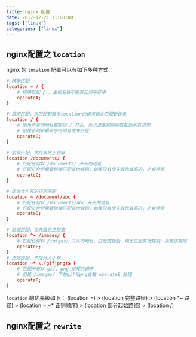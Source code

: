 ```yaml
---
title: nginx 配置
date: 2017-12-21 11:08:00
tags: ["linux"]
categories: ["linux"]
---
```


## nginx配置之 `location`

nginx 的 `location` 配置可以有如下多种方式：
```conf
# 精确匹配
location = / {
    # 精确匹配 / ，主机名后不能有任何字符串
    operateA;
}

# 通用匹配，未匹配到其他location的请求都会匹配到该条
location / {
    # 因为所有的地址都是以 / 开头，所以这条规则将匹配到所有请求
    # 但是正则和最长字符串会优先匹配
    operateB;
}

# 前缀匹配，优先级比正则低
location /documents/ {
    # 匹配任何以 /documents/ 开头的地址
    # 匹配符合后需要继续匹配其他规则，如果没有优先级比其高的，才会使用
    operateC;
}

# 区分大小写的正则匹配
location ~ /document/abc {
    # 匹配任何以 /documents/abc 开头的地址
    # 匹配符合后需要继续匹配其他规则，如果没有优先级比其高的，才会使用
    operateD;
}

# 前缀匹配，优先级比正则高
location ^~ /images/ {
    # 匹配任何以 /images/ 开头的地址，匹配成功后，停止匹配其他规则，采用该规则
    operateE;
}
# 正则匹配，不区分大小写
location ~* \.(gif|png)$ {
    # 匹配所有以 gif, png 结尾的请求
    # 但是 /images/ 下的gif和png会被 operateE 处理
    operateF;
}
```
`location` 的优先级如下：
(location =) > (location 完整路径) > (location ^~ 路径) > (location ~,~* 正则顺序) > (location 部分起始路径) > (location /)

## nginx配置之 `rewrite`